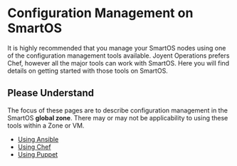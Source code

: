# Configuration Management on SmartOS

It is highly recommended that you manage your SmartOS nodes using one of
the configuration management tools available. Joyent
Operations prefers Chef, however all the major tools can work with
SmartOS. Here you will find details on getting started with those tools
on SmartOS.

## Please Understand

The focus of these pages are to describe configuration management in the
SmartOS **global zone**. There may or may not be applicability to using these
tools within a Zone or VM.

- [Using Ansible](using-ansible.md)
- [Using Chef](using-chef.md)
- [Using Puppet](using-puppet.md)
